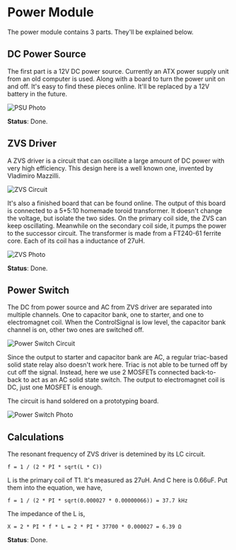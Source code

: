 # Power Module

The power module contains 3 parts. They'll be explained below.

## DC Power Source

The first part is a 12V DC power source. Currently an ATX power supply unit from an old computer is used. Along with a board to turn the power unit on and off. It's easy to find these pieces online. It'll be replaced by a 12V battery in the future.

![PSU Photo](Img/PsuPhoto.jpg)

**Status**: Done.

## ZVS Driver

A ZVS driver is a circuit that can oscillate a large amount of DC power with very high efficiency. This design here is a well known one, invented by Vladimiro Mazzilli.

![ZVS Circuit](Img/ZvsCircuit.png)

It's also a finished board that can be found online. The output of this board is connected to a 5+5:10 homemade toroid transformer. It doesn't change the voltage, but isolate the two sides. On the primary coil side, the ZVS can keep oscillating. Meanwhile on the secondary coil side, it pumps the power to the successor circuit. The transformer is made from a FT240-61 ferrite core. Each of its coil has a inductance of 27uH.

![ZVS Photo](Img/ZvsPhoto.jpg)

**Status**: Done.

## Power Switch

The DC from power source and AC from ZVS driver are separated into multiple channels. One to capacitor bank, one to starter, and one to electromagnet coil. When the ControlSignal is low level, the capacitor bank channel is on, other two ones are switched off.

![Power Switch Circuit](Img/PowerSwitchCircuit.png)

Since the output to starter and capacitor bank are AC, a regular triac-based solid state relay also doesn't work here. Triac is not able to be turned off by cut off the signal. Instead, here we use 2 MOSFETs connected back-to-back to act as an AC solid state switch. The output to electromagnet coil is DC, just one MOSFET is enough.

The circuit is hand soldered on a prototyping board.

![Power Switch Photo](Img/PowerSwitchPhoto.jpg)

## Calculations

The resonant frequency of ZVS driver is detemined by its LC circuit.

`f = 1 / (2 * PI * sqrt(L * C))`

L is the primary coil of T1. It's measured as 27uH. And C here is 0.66uF. Put them into the equation, we have,

`f = 1 / (2 * PI * sqrt(0.000027 * 0.00000066)) = 37.7 kHz`

The impedance of the L is,

`X = 2 * PI * f * L = 2 * PI * 37700 * 0.000027 = 6.39 Ω`

**Status**: Done.
